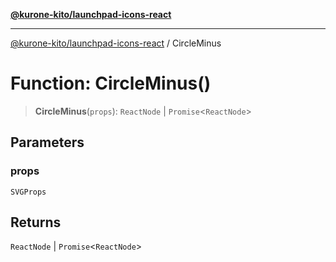 [**@kurone-kito/launchpad-icons-react**](../README.md)

***

[@kurone-kito/launchpad-icons-react](../globals.md) / CircleMinus

# Function: CircleMinus()

> **CircleMinus**(`props`): `ReactNode` \| `Promise`\<`ReactNode`\>

## Parameters

### props

`SVGProps`

## Returns

`ReactNode` \| `Promise`\<`ReactNode`\>
